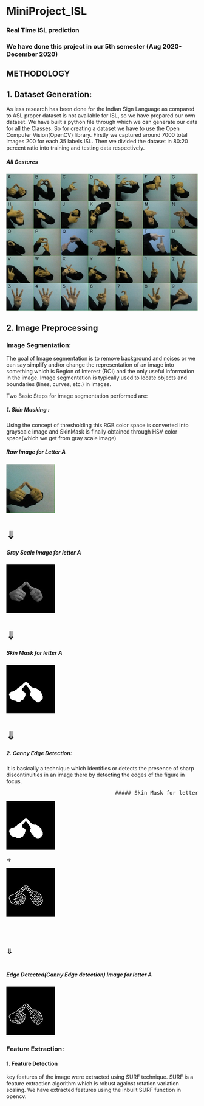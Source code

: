 # MiniProject_ISL
### Real Time ISL prediction

### We have done this project in our 5th semester (Aug 2020- December 2020)


## METHODOLOGY

## 1. Dataset Generation:
  
As less research has been done for the Indian Sign Language as compared to ASL proper dataset
is not available for ISL, so we have prepared our own dataset. We have built a python file
through which we can generate our data for all the Classes. So for creating a dataset we have to
use the Open Computer Vision(OpenCV) library. Firstly we captured around 7000 total images
200 for each 35 labels ISL. Then we divided the dataset in 80:20 percent ratio into training and
testing data respectively.


##### All Gestures            
   ![All gestures](all_gestures.jpg) 



## 2.  Image Preprocessing

### Image Segmentation:

The goal of Image segmentation is to remove background and noises or we can say simplify
and/or change the representation of an image into something which is Region of Interest (ROI)
and the only useful information in the image. Image segmentation is typically used to locate
objects and boundaries (lines, curves, etc.) in images.

Two Basic Steps for image segmentation performed are:

##### 1. Skin Masking :
Using the concept of thresholding this RGB color space is converted into
grayscale image and SkinMask is finally obtained through HSV color space(which we get
from gray scale image)

##### Raw Image for Letter A
   ![Raw Image for letter A](rawimageA.jpg)
	 
<h1>&#8659;</h1>

##### Gray Scale Image for letter A
   ![Gray Scale Image for letter A](skin.jpg)
	 
<h1>&#8659;</h1>

##### Skin Mask for letter A
   ![Skin Mask Image for letter A](skinmaskA.jpg)
	 
<h1>&#8659;</h1>

#####  2. Canny Edge Detection:
It is basically a technique which identifies or detects the presence of
sharp discontinuities in an image there by detecting the edges of the figure in focus.

<pre>                                  ##### Skin Mask for letter A     </pre>                                          
   ![Skin Mask Image for letter A](skinmaskA.jpg)	<p>&#8658;</p>		         ![Edge Detected Image for letter A](cannyA.jpg)
   
<pre>     <h1>&#8659;</h1></pre>

##### Edge Detected(Canny Edge detection) Image for letter A
   ![Edge Detected Image for letter A](cannyA.jpg)
   

### Feature Extraction:

#### 1. Feature Detection

key features of the image were extracted using SURF technique.
SURF is a feature extraction algorithm which is robust against rotation variation scaling.
We have extracted features using the inbuilt SURF function in opencv.










